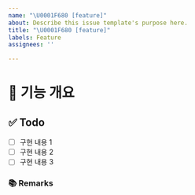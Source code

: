 ```yaml
---
name: "\U0001F680 [feature]"
about: Describe this issue template's purpose here.
title: "\U0001F680 [feature]"
labels: Feature
assignees: ''

---
```


# 🤖 기능 개요
<!-- 이슈에 할당된 기능이 무엇인지 간략하게 한 줄로 적습니다 -->

## ✅ Todo
- [ ] 구현 내용 1
- [ ] 구현 내용 2
- [ ] 구현 내용 3

### 📚 Remarks
<!-- 기능 개발에 있어 비고사항이 있었다면 적기 -->
